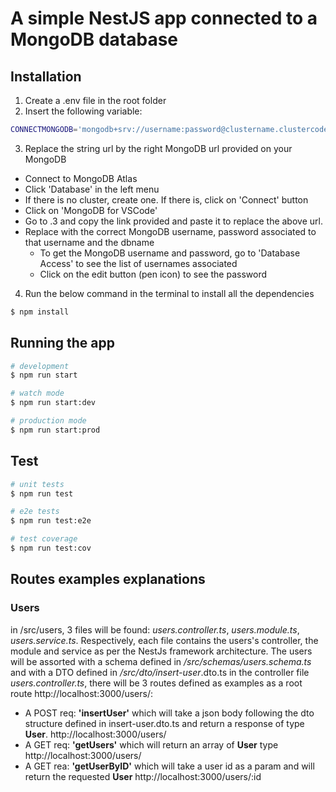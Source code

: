 # A simple NestJS app connected to a MongoDB database

## Installation

1. Create a .env file in the root folder
2. Insert the following variable:
```bash
CONNECTMONGODB='mongodb+srv://username:password@clustername.clustercode.mongodb.net/dbname'
```
3. Replace the string url by the right MongoDB url provided on your MongoDB
  - Connect to MongoDB Atlas
  - Click 'Database' in the left menu
  - If there is no cluster, create one. If there is, click on 'Connect' button
  - Click on 'MongoDB for VSCode'
  - Go to .3 and copy the link provided and paste it to replace the above url.
  - Replace with the correct MongoDB username, password associated to that username and the dbname
    - To get the MongoDB username and password, go to 'Database Access' to see the list of usernames associated
    - Click on the edit button (pen icon) to see the password
4. Run the below command in the terminal to install all the dependencies
```bash
$ npm install
```

## Running the app

```bash
# development
$ npm run start

# watch mode
$ npm run start:dev

# production mode
$ npm run start:prod
```

## Test

```bash
# unit tests
$ npm run test

# e2e tests
$ npm run test:e2e

# test coverage
$ npm run test:cov
```

## Routes examples explanations

### Users
in /src/users, 3 files will be found: *users.controller.ts*, *users.module.ts*, *users.service.ts*. Respectively, each file contains the users's controller, the module and service as per the NestJs framework architecture. The users will be assorted with a schema defined in */src/schemas/users.schema.ts* and with a DTO defined in */src/dto/insert-user*.dto.ts
in the controller file *users.controller.ts*, there will be 3 routes defined as examples as a root route http://localhost:3000/users/:
- A POST req: **'insertUser'** which will take a json body following the dto structure defined in insert-user.dto.ts and return a response of type **User**. http://localhost:3000/users/
- A GET req: **'getUsers'** which will return an array of **User** type http://localhost:3000/users/
- A GET rea: **'getUserByID'** which will take a user id as a param and will return the requested **User** http://localhost:3000/users/:id